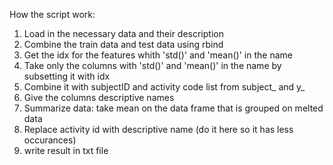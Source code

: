 How the script work:

1. Load in the necessary data and their description
2. Combine the train data and test data using rbind
3. Get the idx for the features whith 'std()' and 'mean()' in the name
4. Take only the columns with 'std()' and 'mean()' in the name by subsetting it with idx 
5. Combine it with subjectID and activity code list from subject_ and y_
6. Give the columns descriptive names
7. Summarize data: take mean on the data frame that is grouped on melted data 
8. Replace activity id with descriptive name (do it here so it has less occurances)
9. write result in txt file
